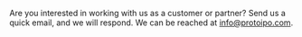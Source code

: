 Are you interested in working with us as a customer or partner? Send us a
quick email, and we will respond. We can be reached at <a href="mailto:info@protoipo.com">info@protoipo.com</a>.
